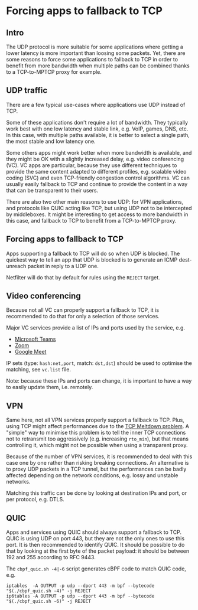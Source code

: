 # Forcing apps to fallback to TCP

## Intro

The UDP protocol is more suitable for some applications where getting a lower
latency is more important than loosing some packets. Yet, there are some reasons
to force some applications to fallback to TCP in order to benefit from more
bandwidth when multiple paths can be combined thanks to a TCP-to-MPTCP proxy for
example.

## UDP traffic

There are a few typical use-cases where applications use UDP instead of TCP.

Some of these applications don't require a lot of bandwidth. They typically work
best with one low latency and stable link, e.g. VoIP, games, DNS, etc. In this
case, with multiple paths available, it is better to select a single path, the
most stable and low latency one.

Some others apps might work better when more bandwidth is available, and they
might be OK with a slightly increased delay, e.g. video conferencing (VC). VC
apps are particular, because they use different techniques to provide the same
content adapted to different profiles, e.g. scalable video coding (SVC) and even
TCP-friendly congestion control algorithms. VC can usually easily fallback to
TCP and continue to provide the content in a way that can be transparent to
their users.

There are also two other main reasons to use UDP: for VPN applications, and
protocols like QUIC acting like TCP, but using UDP not to be intercepted by
middleboxes. It might be interesting to get access to more bandwidth in this
case, and fallback to TCP to benefit from a TCP-to-MPTCP proxy.

## Forcing apps to fallback to TCP

Apps supporting a fallback to TCP will do so when UDP is blocked. The quickest
way to tell an app that UDP is blocked is to generate an ICMP dest-unreach
packet in reply to a UDP one.

Netfilter will do that by default for rules using the `REJECT` target.

## Video conferencing

Because not all VC can properly support a fallback to TCP, it is recommended to
do that for only a selection of those services.

Major VC services provide a list of IPs and ports used by the service, e.g.

- [Microsoft Teams](https://learn.microsoft.com/en-us/microsoft-365/enterprise/urls-and-ip-address-ranges?view=o365-worldwide#microsoft-teams)
- [Zoom](https://support.zoom.com/hc/en/article?id=zm_kb&sysparm_article=KB0060548)
- [Google Meet](https://support.google.com/a/answer/1279090?hl=en#IP_ranges)

IP sets (type: `hash:net,port`, match: `dst,dst`) should be used to optimise the
matching, see `vc.list` file.

Note: because these IPs and ports can change, it is important to have a way to
easily update them, i.e. remotely.

## VPN

Same here, not all VPN services properly support a fallback to TCP. Plus, using
TCP might affect performances due to the [TCP Meltdown
problem](https://en.wikipedia.org/wiki/Tunneling_protocol#TCP_meltdown_problem).
A "simple" way to minimise this problem is to tell the inner TCP connections not
to retransmit too aggressively (e.g. increasing `rto_min`), but that means
controlling it, which might not be possible when using a transparent proxy.

Because of the number of VPN services, it is recommended to deal with this case
one by one rather than risking breaking connections. An alternative is to proxy
UDP packets in a TCP tunnel, but the performances can be badly affected
depending on the network conditions, e.g. lossy and unstable networks.

Matching this traffic can be done by looking at destination IPs and port, or per
protocol, e.g. DTLS.

## QUIC

Apps and services using QUIC should always support a fallback to TCP. QUIC is
using UDP on port 443, but they are not the only ones to use this port. It is
then recommended to identify QUIC. It should be possible to do that by looking
at the first byte of the packet payload: it should be between 192 and 255
according to RFC 9443.

The `cbpf_quic.sh -4|-6` script generates cBPF code to match QUIC code, e.g.

```shell
iptables  -A OUTPUT -p udp --dport 443 -m bpf --bytecode "$(./cbpf_quic.sh -4)" -j REJECT
ip6tables -A OUTPUT -p udp --dport 443 -m bpf --bytecode "$(./cbpf_quic.sh -6)" -j REJECT
```
